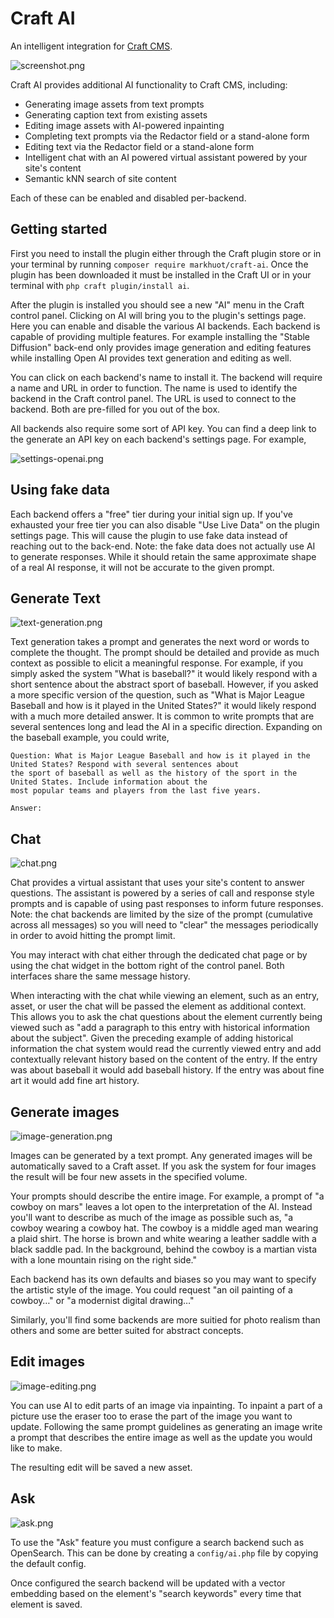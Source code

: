 # Craft AI

An intelligent integration for [Craft CMS](https://craftcms.com/).

![screenshot.png](assets/screenshot.png)

Craft AI provides additional AI functionality to Craft CMS, including:

- Generating image assets from text prompts
- Generating caption text from existing assets
- Editing image assets with AI-powered inpainting
- Completing text prompts via the Redactor field or a stand-alone form
- Editing text via the Redactor field or a stand-alone form
- Intelligent chat with an AI powered virtual assistant powered by your site's content
- Semantic kNN search of site content

Each of these can be enabled and disabled per-backend.

## Getting started

First you need to install the plugin either through the Craft plugin store or in your terminal by running
`composer require markhuot/craft-ai`. Once the plugin has been downloaded it must be installed in the
Craft UI or in your terminal with `php craft plugin/install ai`.

After the plugin is installed you should see a new "AI" menu in the Craft control panel. Clicking on AI
will bring you to the plugin's settings page. Here you can enable and disable the various AI backends. Each
backend is capable of providing multiple features. For example installing the "Stable Diffusion" back-end
only provides image generation and editing features while installing Open AI provides text generation and
editing as well.

You can click on each backend's name to install it. The backend will require a name and URL in order to
function. The name is used to identify the backend in the Craft control panel. The URL is used to connect
to the backend. Both are pre-filled for you out of the box.

All backends also require some sort of API key. You can find a deep link to the generate an API key on
each backend's settings page. For example,

![settings-openai.png](assets/settings-openai.png)

## Using fake data

Each backend offers a "free" tier during your initial sign up. If you've exhausted your free tier you can
also disable "Use Live Data" on the plugin settings page. This will cause the plugin to use fake data
instead of reaching out to the back-end. Note: the fake data does not actually use AI to generate responses.
While it should retain the same approximate shape of a real AI response, it will not be accurate to the
given prompt.

## Generate Text

![text-generation.png](assets/text-generation.png)

Text generation takes a prompt and generates the next word or words to complete the thought. The prompt should
be detailed and provide as much context as possible to elicit a meaningful response. For example, if you simply
asked the system "What is baseball?" it would likely respond with a short sentence about the abstract sport of
baseball. However, if you asked a more specific version of the question, such as "What is Major League Baseball
and how is it played in the United States?" it would likely respond with a much more detailed answer. It is common
to write prompts that are several sentences long and lead the AI in a specific direction. Expanding on the
baseball example, you could write,

```
Question: What is Major League Baseball and how is it played in the United States? Respond with several sentences about
the sport of baseball as well as the history of the sport in the United States. Include information about the
most popular teams and players from the last five years.

Answer:
```

## Chat

![chat.png](assets/chat.png)

Chat provides a virtual assistant that uses your site's content to answer questions. The assistant is powered by a series
of call and response style prompts and is capable of using past responses to inform future responses. Note: the chat
backends are limited by the size of the prompt (cumulative across all messages) so you will need to "clear" the messages
periodically in order to avoid hitting the prompt limit.

You may interact with chat either through the dedicated chat page or by using the chat widget in the bottom right of the
control panel. Both interfaces share the same message history.

When interacting with the chat while viewing an element, such as an entry, asset, or user the chat will be passed the
element as additional context. This allows you to ask the chat questions about the element currently being viewed such as
"add a paragraph to this entry with historical information about the subject". Given the preceding example of adding
historical information the chat system would read the currently viewed entry and add contextually relevant history based
on the content of the entry. If the entry was about baseball it would add baseball history. If the entry was about
fine art it would add fine art history.

## Generate images

![image-generation.png](assets/image-generation.png)

Images can be generated by a text prompt. Any generated images will be automatically saved to a Craft asset. If you ask
the system for four images the result will be four new assets in the specified volume.

Your prompts should describe the entire image. For example, a prompt of "a cowboy on mars" leaves a lot open to the
interpretation of the AI. Instead you'll want to describe as much of the image as possible such as, "a cowboy wearing a
cowboy hat. The cowboy is a middle aged man wearing a plaid shirt. The horse is brown and white wearing a leather saddle
with a black saddle pad. In the background, behind the cowboy is a martian vista with a lone mountain rising on the
right side."

Each backend has its own defaults and biases so you may want to specify the artistic style of the image. You could request
"an oil painting of a cowboy…" or "a modernist digital drawing…"

Similarly, you'll find some backends are more suitied for photo realism than others and some are better suited for
abstract concepts.

## Edit images

![image-editing.png](assets/image-editing.png)

You can use AI to edit parts of an image via inpainting. To inpaint a part of a picture use the eraser too to erase the
part of the image you want to update. Following the same prompt guidelines as generating an image write a prompt that
describes the entire image as well as the update you would like to make.

The resulting edit will be saved a new asset.

## Ask

![ask.png](assets/ask.png)

To use the "Ask" feature you must configure a search backend such as OpenSearch. This can be done by creating a
`config/ai.php` file by copying the default config.

Once configured the search backend will be updated with a vector embedding based on the element's "search keywords" every
time that element is saved.
